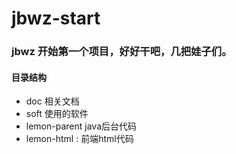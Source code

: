 # jbwz-start
### jbwz 开始第一个项目，好好干吧，几把娃子们。
#### 目录结构
+ doc 相关文档
+ soft 使用的软件
+ lemon-parent java后台代码
+ lemon-html : 前端html代码
